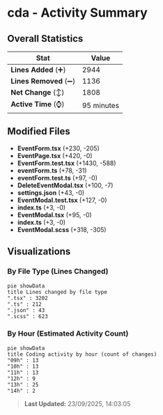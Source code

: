 # cda - Activity Summary 

## Overall Statistics

| Stat                   | Value                                                             |
| ---------------------- | ----------------------------------------------------------------- |
| **Lines Added** (➕)   | 2944                                          |
| **Lines Removed** (➖) | 1136                                        |
| **Net Change** (↕)    | 1808                |
| **Active Time** (⌚)   | 95 minutes |


## Modified Files
- **EventForm.tsx** (+230, -205)
- **EventPage.tsx** (+420, -0)
- **EventForm.test.tsx** (+1430, -588)
- **eventForm.ts** (+78, -31)
- **eventForm.test.ts** (+97, -0)
- **DeleteEventModal.tsx** (+100, -7)
- **settings.json** (+43, -0)
- **EventModal.test.tsx** (+127, -0)
- **index.ts** (+3, -0)
- **EventModal.tsx** (+95, -0)
- **index.ts** (+3, -0)
- **EventModal.scss** (+318, -305)

## Visualizations

### By File Type (Lines Changed)

```mermaid
pie showData
title Lines changed by file type
".tsx" : 3202
".ts" : 212
".json" : 43
".scss" : 623
```

### By Hour (Estimated Activity Count)

```mermaid
pie showData
title Coding activity by hour (count of changes)
"09h" : 13
"10h" : 13
"11h" : 13
"12h" : 9
"13h" : 25
"14h" : 2
```


> **Last Updated:** 23/09/2025, 14:03:05